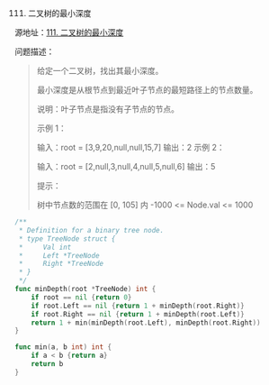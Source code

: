 111. 二叉树的最小深度

源地址：[111. 二叉树的最小深度](https://leetcode-cn.com/problems/minimum-depth-of-binary-tree/)

问题描述：

>给定一个二叉树，找出其最小深度。
>
>最小深度是从根节点到最近叶子节点的最短路径上的节点数量。
>
>说明：叶子节点是指没有子节点的节点。
>
> 
>
>示例 1：
>
>
>输入：root = [3,9,20,null,null,15,7]
>输出：2
>示例 2：
>
>输入：root = [2,null,3,null,4,null,5,null,6]
>输出：5
>
>
>提示：
>
>树中节点数的范围在 [0, 105] 内
>-1000 <= Node.val <= 1000

``` go
/**
 * Definition for a binary tree node.
 * type TreeNode struct {
 *     Val int
 *     Left *TreeNode
 *     Right *TreeNode
 * }
 */
func minDepth(root *TreeNode) int {
    if root == nil {return 0}
    if root.Left == nil {return 1 + minDepth(root.Right)}
    if root.Right == nil {return 1 + minDepth(root.Left)}
    return 1 + min(minDepth(root.Left), minDepth(root.Right))
}

func min(a, b int) int {
    if a < b {return a}
    return b
}
```



